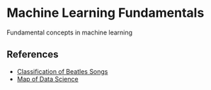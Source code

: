 # Machine Learning Fundamentals
Fundamental concepts in machine learning


## References

* [Classification of Beatles Songs](https://hdsr.mitpress.mit.edu/pub/xcq8a1v1)
* [Map of Data Science](https://www.saedsayad.com/data_mining_map.htm)
